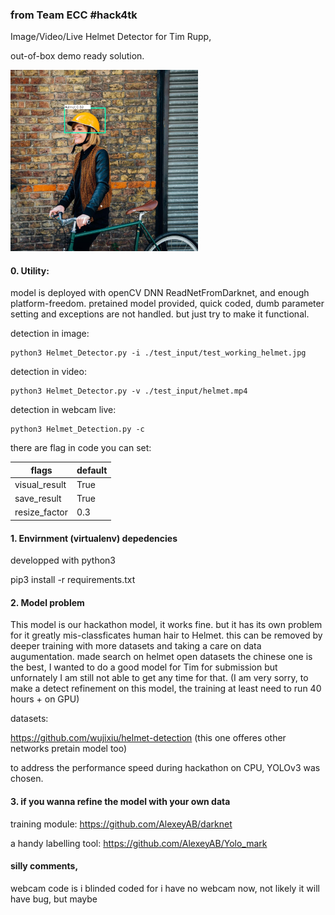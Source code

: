 ### from Team ECC #hack4tk

Image/Video/Live Helmet Detector for Tim Rupp, 

out-of-box demo ready solution. 

<img src="./result/test_larger.jpg" width="300"  />

#### 0. Utility:

model is deployed with openCV DNN ReadNetFromDarknet, and enough platform-freedom.
pretained model provided, quick coded, dumb parameter setting and exceptions are not handled. 
but just try to make it functional.

detection in image:
```
python3 Helmet_Detector.py -i ./test_input/test_working_helmet.jpg
```

detection in video:
```
python3 Helmet_Detector.py -v ./test_input/helmet.mp4
```

detection in webcam live:
```
python3 Helmet_Detection.py -c
```
there are flag in code you can set: 

| flags  | default |
| ------------- | ------------- |
| visual_result  | True  |
| save_result  | True  |
| resize_factor   | 0.3 |



#### 1. Envirnment (virtualenv) depedencies

developped with python3

pip3 install -r requirements.txt

#### 2. Model problem

This model is our hackathon model, it works fine. but it has its own problem for it greatly mis-classficates human hair to Helmet.
this can be removed by deeper training with more datasets and taking a care on data augumentation.
made search on helmet open datasets the chinese one is the best, I wanted to do a good model for Tim for submission but unfornately I am still not able to get any time for that. (I am very sorry, to make a detect refinement on this model, the training at least need to run 40 hours + on GPU)

datasets:

https://github.com/wujixiu/helmet-detection (this one offeres other networks pretain model too)

to address the performance speed during hackathon on CPU, YOLOv3 was chosen.

#### 3. if you wanna refine the model with your own data

training module: https://github.com/AlexeyAB/darknet

a handy labelling tool: https://github.com/AlexeyAB/Yolo_mark

#### silly comments,

webcam code is i blinded coded for i have no webcam now, not likely it will have bug, but maybe
